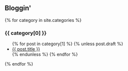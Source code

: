 ## Bloggin'

{% for category in site.categories %}
  <h3>{{ category[0] }}</h3>
  <ul>
    {% for post in category[1] %}
      {% unless post.draft %}
        <li><a href="{{ post.url }}">{{ post.title }}</a></li>
      {% endunless %}
    {% endfor %}
  </ul>
{% endfor %}

